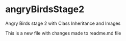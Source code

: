 # angryBirdsStage2
Angry Birds stage 2 with Class Inheritance and Images

This is a new file with changes made to readme.md file
